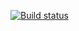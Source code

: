 [![Build status](https://ci.appveyor.com/api/projects/status/arg2xjf3pcikvxoa/branch/main?svg=true)](https://ci.appveyor.com/project/ASKiseleva/api-ci/branch/main)
